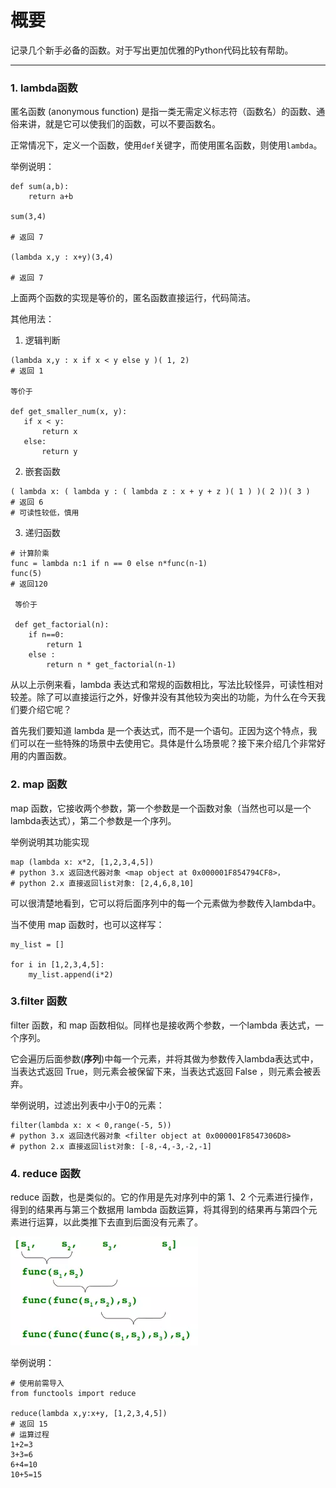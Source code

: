 # 概要
记录几个新手必备的函数。对于写出更加优雅的Python代码比较有帮助。

---

### 1. lambda函数

匿名函数 (anonymous function) 是指一类无需定义标志符（函数名）的函数、通俗来讲，就是它可以使我们的函数，可以不要函数名。

正常情况下，定义一个函数，使用`def`关键字，而使用匿名函数，则使用`lambda`。

举例说明：
```
def sum(a,b):
	return a+b

sum(3,4)

# 返回 7

(lambda x,y : x+y)(3,4)

# 返回 7

```
上面两个函数的实现是等价的，匿名函数直接运行，代码简洁。

其他用法：
1. 逻辑判断
 ```
 (lambda x,y : x if x < y else y )( 1, 2)
 # 返回 1
 
 等价于
 
 def get_smaller_num(x, y):
 	if x < y:
		return x
	else:
		return y
```

2. 嵌套函数
```
( lambda x: ( lambda y : ( lambda z : x + y + z )( 1 ) )( 2 ))( 3 )
# 返回 6
# 可读性较低，慎用
```

3. 递归函数
```
# 计算阶乘
func = lambda n:1 if n == 0 else n*func(n-1) 
func(5)
# 返回120

 等价于
 
 def get_factorial(n):
 	if n==0:
		return 1
	else :
		return n * get_factorial(n-1)
```
从以上示例来看，lambda 表达式和常规的函数相比，写法比较怪异，可读性相对较差。除了可以直接运行之外，好像并没有其他较为突出的功能，为什么在今天我们要介绍它呢？

首先我们要知道 lambda 是一个表达式，而不是一个语句。正因为这个特点，我们可以在一些特殊的场景中去使用它。具体是什么场景呢？接下来介绍几个非常好用的内置函数。

### 2. map 函数
map 函数，它接收两个参数，第一个参数是一个函数对象（当然也可以是一个lambda表达式），第二个参数是一个序列。

举例说明其功能实现
```
map (lambda x: x*2, [1,2,3,4,5])
# python 3.x 返回迭代器对象 <map object at 0x000001F854794CF8>，
# python 2.x 直接返回list对象: [2,4,6,8,10]
```
可以很清楚地看到，它可以将后面序列中的每一个元素做为参数传入lambda中。

当不使用 map 函数时，也可以这样写：
```
my_list = []

for i in [1,2,3,4,5]:
	my_list.append(i*2)
```

### 3.filter 函数
filter 函数，和 map 函数相似。同样也是接收两个参数，一个lambda 表达式，一个序列。

它会遍历后面参数(**序列**)中每一个元素，并将其做为参数传入lambda表达式中，当表达式返回 True，则元素会被保留下来，当表达式返回 False ，则元素会被丢弃。

举例说明，过滤出列表中小于0的元素：
```
filter(lambda x: x < 0,range(-5, 5))
# python 3.x 返回迭代器对象 <filter object at 0x000001F8547306D8>
# python 2.x 直接返回list对象: [-8,-4,-3,-2,-1]
```
### 4. reduce 函数

reduce 函数，也是类似的。它的作用是先对序列中的第 1、2 个元素进行操作，得到的结果再与第三个数据用 lambda 函数运算，将其得到的结果再与第四个元素进行运算，以此类推下去直到后面没有元素了。


![reduce 函数流程演示](./images/1618193526170.png)

举例说明：
```
# 使用前需导入
from functools import reduce

reduce(lambda x,y:x+y, [1,2,3,4,5])
# 返回 15
# 运算过程
1+2=3
3+3=6
6+4=10
10+5=15
```

